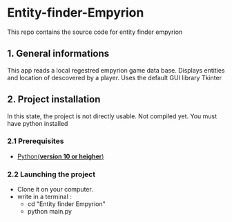 # Entity-finder-Empyrion

This repo contains the source code for entity finder empyrion

## 1. General informations

This app reads a local regestred empyrion game data base. Displays entities and location of descovered by a player.
Uses the default GUI library Tkinter

## 2. Project installation

In this state, the project is not directly usable. Not compiled yet. You must have python installed

### 2.1 Prerequisites
- [Python(**version 10 or heigher**)](https://www.python.org/)

### 2.2 Launching the project

- Clone it on your computer.
- write in a terminal : 
    - cd "Entity finder Empyrion"
    - python main.py
